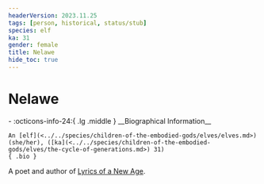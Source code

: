 ```yaml
---
headerVersion: 2023.11.25
tags: [person, historical, status/stub]
species: elf
ka: 31
gender: female
title: Nelawe
hide_toc: true
---
```


# Nelawe
<div class="grid cards ext-narrow-margin ext-one-column" markdown>
- :octicons-info-24:{ .lg .middle } __Biographical Information__

    An [elf](<../../species/children-of-the-embodied-gods/elves/elves.md>) (she/her), ([ka](<../../species/children-of-the-embodied-gods/elves/the-cycle-of-generations.md>) 31)  
    { .bio }

</div>


A poet and author of [Lyrics of a New Age](<../../things/books/lyrics-of-a-new-age.md>).

